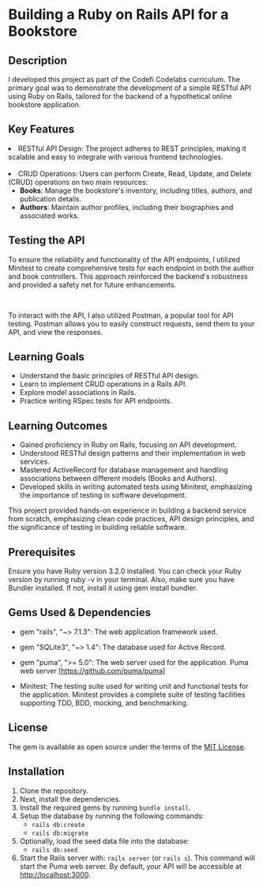 
# Building a Ruby on Rails API for a Bookstore

## Description

I developed this project as part of the Codefi Codelabs curriculum. The primary goal was to demonstrate the development of a simple RESTful API using Ruby on Rails, tailored for the backend of a hypothetical online bookstore application.

## Key Features

<li>RESTful API Design: The project adheres to REST principles, making it scalable and easy to integrate with various frontend technologies.</li> <br>
<li> CRUD Operations: Users can perform Create, Read, Update, and Delete (CRUD) operations on two main resources:
    <ul>
      <li><strong>Books</strong>: Manage the bookstore's inventory, including titles, authors, and publication details.</li>
      <li><strong>Authors</strong>: Maintain author profiles, including their biographies and associated works.</li>
    </ul>
  </li>

## Testing the API

<p>To ensure the reliability and functionality of the API endpoints, I utilized Minitest to create comprehensive tests for each endpoint in both the author and book controllers. This approach reinforced the backend's robustness and provided a safety net for future enhancements.
</p><br>
<p>To interact with the API, I also utilized Postman, a popular tool for API testing. Postman allows you to easily construct requests, send them to your API, and view the responses.</p>

## Learning Goals

<ul>
  <li>Understand the basic principles of RESTful API design.</li>
  <li>Learn to implement CRUD operations in a Rails API.</li>
  <li>Explore model associations in Rails.</li>
  <li>Practice writing RSpec tests for API endpoints.</li>
</ul>

## Learning Outcomes

<ul>
  <li>Gained proficiency in Ruby on Rails, focusing on API development.</li>
  <li>Understood RESTful design patterns and their implementation in web services.</li>
  <li>Mastered ActiveRecord for database management and handling associations between different models (Books and Authors).</li>
  <li>Developed skills in writing automated tests using Minitest, emphasizing the importance of testing in software development.</li>
</ul>

<p>This project provided hands-on experience in building a backend service from scratch, emphasizing clean code practices, API design principles, and the significance of testing in building reliable software.</p>

## Prerequisites

Ensure you have Ruby version 3.2.0 installed. You can check your Ruby version by running ruby -v in your terminal. Also, make sure you have Bundler installed. If not, install it using gem install bundler.

## Gems Used & Dependencies

* gem "rails", "~> 7.1.3": The web application framework used.

* gem "SQLite3", "~> 1.4": The database used for Active Record.

* gem "puma", ">= 5.0": The web server used for the application.
Puma web server [https://github.com/puma/puma]

* Minitest: The testing suite used for writing unit and functional tests for the application. Minitest provides a complete suite of testing facilities supporting TDD, BDD, mocking, and benchmarking.

## License

The gem is available as open source under the terms of the [MIT License](https://opensource.org/licenses/MIT).

## Installation

<ol>
  <li>Clone the repository.</li>
  <li>Next, install the dependencies.</li>
  <li>Install the required gems by running <code>bundle install</code>.</li>
  <li>
    Setup the database by running the following commands:
    <ul>
      <li><code>rails db:create</code></li>
      <li><code>rails db:migrate</code></li>
    </ul>
  </li>
  <li>
    Optionally, load the seed data file into the database:
    <ul>
      <li><code>rails db:seed</code></li>
    </ul>
  </li>
  <li>Start the Rails server with: <code>rails server</code> (or <code>rails s</code>). This command will start the Puma web server. By default, your API will be accessible at <a href="http://localhost:3000">http://localhost:3000</a>.</li>
</ol>







